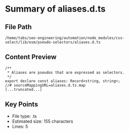 # Summary of aliases.d.ts
  
## File Path
`/home/tabs/seo-engineering/automation/node_modules/css-select/lib/esm/pseudo-selectors/aliases.d.ts`

## Content Preview
```
/**
 * Aliases are pseudos that are expressed as selectors.
 */
export declare const aliases: Record<string, string>;
//# sourceMappingURL=aliases.d.ts.map
[...truncated...]
```

## Key Points
- File type: .ts
- Estimated size: 155 characters
- Lines: 5

